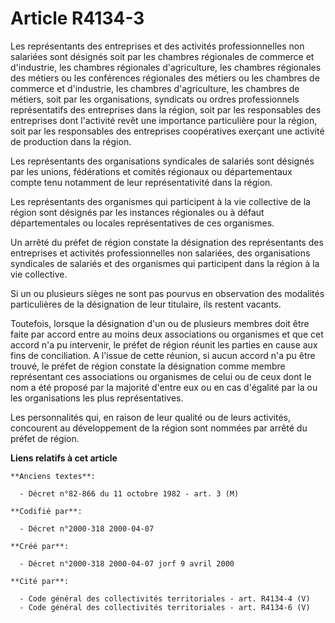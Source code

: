 # Article R4134-3

Les représentants des entreprises et des activités professionnelles non salariées sont désignés soit par les chambres
régionales de commerce et d'industrie, les chambres régionales d'agriculture, les chambres régionales des métiers ou les
conférences régionales des métiers ou les chambres de commerce et d'industrie, les chambres d'agriculture, les chambres de
métiers, soit par les organisations, syndicats ou ordres professionnels représentatifs des entreprises dans la région, soit
par les responsables des entreprises dont l'activité revêt une importance particulière pour la région, soit par les
responsables des entreprises coopératives exerçant une activité de production dans la région.

Les représentants des organisations syndicales de salariés sont désignés par les unions, fédérations et comités régionaux ou
départementaux compte tenu notamment de leur représentativité dans la région.

Les représentants des organismes qui participent à la vie collective de la région sont désignés par les instances régionales
ou à défaut départementales ou locales représentatives de ces organismes.

Un arrêté du préfet de région constate la désignation des représentants des entreprises et activités professionnelles non
salariées, des organisations syndicales de salariés et des organismes qui participent dans la région à la vie collective.

Si un ou plusieurs sièges ne sont pas pourvus en observation des modalités particulières de la désignation de leur titulaire,
ils restent vacants.

Toutefois, lorsque la désignation d'un ou de plusieurs membres doit être faite par accord entre au moins deux associations ou
organismes et que cet accord n'a pu intervenir, le préfet de région réunit les parties en cause aux fins de conciliation. A
l'issue de cette réunion, si aucun accord n'a pu être trouvé, le préfet de région constate la désignation comme membre
représentant ces associations ou organismes de celui ou de ceux dont le nom a été proposé par la majorité d'entre eux ou en
cas d'égalité par la ou les organisations les plus représentatives.

Les personnalités qui, en raison de leur qualité ou de leurs activités, concourent au développement de la région sont nommées
par arrêté du préfet de région.

**Liens relatifs à cet article**

	**Anciens textes**:

	  - Décret n°82-866 du 11 octobre 1982 - art. 3 (M)

	**Codifié par**:

	  - Décret n°2000-318 2000-04-07

	**Créé par**:

	  - Décret n°2000-318 2000-04-07 jorf 9 avril 2000

	**Cité par**:

	  - Code général des collectivités territoriales - art. R4134-4 (V)
	  - Code général des collectivités territoriales - art. R4134-6 (V)
